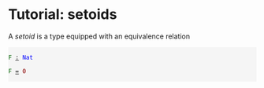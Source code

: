 <style>
.IdrisData {
  color: darkred
}
.IdrisType {
  color: blue
}
.IdrisBound {
  color: black
}
.IdrisFunction {
  color: darkgreen
}
.IdrisKeyword {
  text-decoration: underline;
}
.IdrisComment {
  color: #b22222
}
.IdrisNamespace {
  font-style: italic;
  color: black
}
.IdrisPostulate {
  font-weight: bold;
  color: red
}
.IdrisModule {
  font-style: italic;
  color: black
}
.IdrisCode {
  display: block;
  background-color: whitesmoke;
}
</style>
# Tutorial: setoids
A _setoid_ is a type equipped with an equivalence relation



<code class="IdrisCode">
<span class="IdrisFunction">F</span>&nbsp;<span class="IdrisKeyword">:</span>&nbsp;<span class="IdrisType">Nat</span><br />
<span class="IdrisFunction">F</span>&nbsp;<span class="IdrisKeyword">=</span>&nbsp;<span class="IdrisData">0</span><br />
</code>

